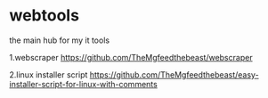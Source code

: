 # webtools

the main hub for my it tools 

1.webscraper
  https://github.com/TheMgfeedthebeast/webscraper

2.linux installer script
  https://github.com/TheMgfeedthebeast/easy-installer-script-for-linux-with-comments
